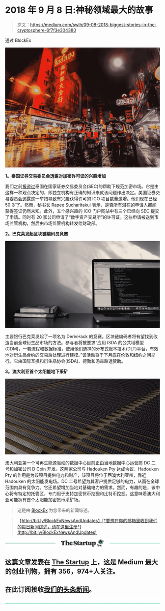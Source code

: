 # 2018 年 9 月 8 日:神秘领域最大的故事

> 原文：<https://medium.com/swlh/09-08-2018-biggest-stories-in-the-cryptosphere-6f7f3e304380>

通过 BlockEx

![](img/74d1f0a84f3eebfcf986e3e980204f31.png)

**1。泰国证券交易委员会透露对加密许可证的兴趣增加**

我们之前[报道过](/@BlockEx/12-03-2018-biggest-stories-in-the-cryptosphere-9891b9814014)泰国在国家证券交易委员会(SEC)的帮助下规范加密市场。它是由这样一种观点决定的，即独立机构有正确的知识来就该问题作出决定。美国证券交易委员会[透露](https://www.bangkokpost.com/business/finance/1518310/)这一举措导致有兴趣获得许可的 ICO 项目数量激增。他们现在已经 50 岁了。然而，秘书长 Rapee Sucharitakul 表示，是否所有潜在的申请人都能获得签证仍然未知。此外，五个感兴趣的 ICO 门户网站中有三个已经向 SEC 提交了申请。同时有 20 家公司申请了“数字资产交易所”的许可证。这些申请被送到市场监管机构，然后由市场监管机构转发给财政部。

**2。巴克莱发起区块链编码员竞赛**

![](img/4dfb1559cd788b4aa41e52bd98bdbf79.png)

主要银行巴克莱发起了一项名为 DerivHack 的竞赛。区块链编码者将有望找到改造当前全球衍生品市场的方法。参与者将被要求“应用 ISDA 的公共域模型(CDM)，一套流程和数据标准，使用他们选择的分布式账本技术(DLT)平台，有效地对衍生品合约的交易后处理进行建模。”该活动将于下月底在伦敦和纽约之间举行。它由国际互换和衍生品协会(ISDA)、德勤和汤森路透赞助。

**3。澳大利亚首个太阳能地下采矿**

![](img/0832df972a8fd8394f6e3a1f68d10187.png)

澳大利亚第一个可再生能源驱动的数据中心目前正由当地数据中心运营商 DC 二号和加密公司 D Coin 开发。这两家公司与 Hadouken Pty 达成协议，Hadouken Pty 的作用是为该项目提供电力和财产，该项目将位于西澳大利亚州，靠近 Hadouken 的太阳能发电场。DC 二号希望为其客户提供足够的电力，从而在全球范围内具有竞争力。它还希望增加当地对基础电力的需求。然而，有趣的是，该中心将有特定的托管区，专门用于支持加密货币挖掘和比特币挖掘。这意味着澳大利亚可能拥有首个太阳能加密货币采矿场。

> 这是由 [BlockEx](http://bit.ly/BlockEx_) 为您带来的新闻综述。

> 【http://bit.ly/BlockExNewsAndUpdates】[*要想在你的邮箱里收到我们的每日新闻综述，请在这里注册*](http://bit.ly/BlockExNewsAndUpdates)

[![](img/308a8d84fb9b2fab43d66c117fcc4bb4.png)](https://medium.com/swlh)

## 这篇文章发表在 [The Startup](https://medium.com/swlh) 上，这是 Medium 最大的创业刊物，拥有 356，974+人关注。

## 在此订阅接收[我们的头条新闻](http://growthsupply.com/the-startup-newsletter/)。

[![](img/b0164736ea17a63403e660de5dedf91a.png)](https://medium.com/swlh)